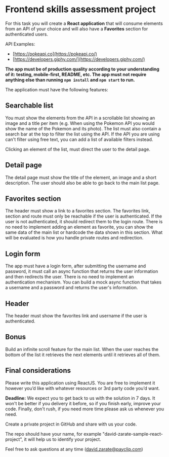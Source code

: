 # Frontend skills assessment project

For this task you will create a **React application** that will consume elements from an API of your choice and will also have a **Favorites** section for authenticated users.

API Examples: 

- [https://pokeapi.co](https://pokeapi.co/)
- [https://developers.giphy.com/](https://developers.giphy.com/)

**The app must be of production quality according to your understanding of it: testing, mobile-first, README, etc. The app must not require anything else than running `npm install` and `npm start` to run.** 

The application must have the following features:

## Searchable list

You must show the elements from the API in a scrollable list showing an image and a title per item (e.g. When using the Pokemon API you would show the name of the Pokemon and its photo). The list must also contain a search bar at the top to filter the list using the API. If the API you are using can't filter using free text, you can add a list of available filters instead.

Clicking an element of the list, must direct the user to the detail page.

## Detail page

The detail page must show the title of the element, an image and a short description. The user should also be able to go back to the main list page.

## Favorites section

The header must show a link to a favorites section. The favorites link, section and route must only be reachable if the user is authenticated. If the user is not authenticated, it should redirect them to the login route. There is no need to implement adding an element as favorite, you can show the same data of the main list or hardcode the data shown in this section. What will be evaluated is how you handle private routes and redirection.

## Login form

The app must have a login form, after submitting the username and password, it must call an async function that returns the user information and then redirects the user. There is no need to implement an authentication mechanism. You can build a mock async function that takes a username and a password and returns the user's information.

## Header

The header must show the favorites link and username if the user is authenticated.

## Bonus

Build an infinite scroll feature for the main list. When the user reaches the bottom of the list it retrieves the next elements until it retrieves all of them.

## Final considerations

Please write this application using ReactJS. You are free to implement it however you’d like with whatever resources or 3rd party code you’d want.

**Deadline:** We expect you to get back to us with the solution in 7 days. It won't be better if you delivery it before, so if you finish early, improve your code. Finally, don't rush, if you need more time please ask us whenever you need.

Create a private project in GitHub and share with us your code.

The repo should have your name, for example "david-zarate-sample-react-project", it will help us to identify your project.

Feel free to ask questions at any time (david.zarate@payclip.com)
